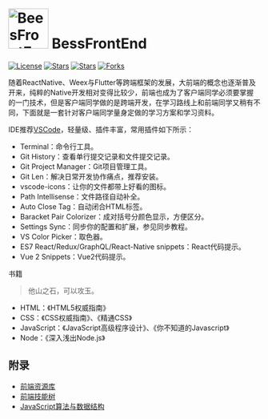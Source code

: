 # <img src="https://github.com/guoxiaoxing/BeesFrontEnd/raw/master/art/logo.png" alt="BeesFrontEnd" width="80" height="80" align="bottom"/> BessFrontEnd

[![License](https://img.shields.io/github/issues/BeesFrontEnd/BeesFrontEnd.svg)](https://jitpack.io/#BeesFrontEnd/BeesFrontEnd)
[![Stars](https://img.shields.io/github/stars/BeesFrontEnd/BeesFrontEnd.svg)](https://jitpack.io/#BeesFrontEnd/BeesFrontEnd)
[![Stars](https://img.shields.io/github/forks/BeesFrontEnd/BeesFrontEnd.svg)](https://jitpack.io/#BeesFrontEnd/BeesFrontEnd)
[![Forks](https://img.shields.io/github/issues/BeesFrontEnd/BeesFrontEnd.svg)](https://jitpack.io/#BeesFrontEnd/BeesFrontEnd)


随着ReactNative、Weex与Flutter等跨端框架的发展，大前端的概念也逐渐普及开来，纯粹的Native开发相对变得比较少，前端也成为了客户端同学必须要掌握的一门技术，但是客户端同学做的是跨端开发，在学习路线上和前端同学又稍有不同，下面就是一套针对客户端同学量身定做的学习方案和学习资料。


IDE推荐[VSCode](https://code.visualstudio.com/)，轻量级、插件丰富，常用插件如下所示：

- Terminal：命令行工具。
- Git History：查看单行提交记录和文件提交记录。
- Git Project Manager：Git项目管理工具。
- Git Len：解决日常开发协作痛点，推荐安装。
- vscode-icons：让你的文件都带上好看的图标。
- Path Intellisense：文件路径自动补全。
- Auto Close Tag：自动闭合HTML标签。
- Baracket Pair Colorizer：成对括号分颜色显示，方便区分。
- Settings Sync：同步你的配置和扩展，参见同步教程。
- VS Color Picker：取色器。
- ES7 React/Redux/GraphQL/React-Native snippets：React代码提示。
- Vue 2 Snippets：Vue2代码提示。

书籍

> 他山之石，可以攻玉。

- HTML：《HTML5权威指南》
- CSS：《CSS权威指南》、《精通CSS》
- JavaScript：《JavaScript高级程序设计》、《你不知道的Javascript》
- Node：《深入浅出Node.js》



## 附录


- [前端资源库](https://github.com/dypsilon/frontend-dev-bookmarks)
- [前端技能树](https://github.com/JacksonTian/fks)
- [JavaScript算法与数据结构](https://github.com/trekhleb/javascript-algorithms/blob/master/README.zh-CN.md)
